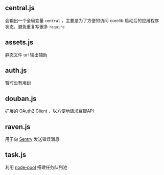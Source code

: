 ## central.js

会输出一个全局变量 `central` ，主要是为了方便的访问 corelib 启动后的应用程序状态，避免重复写很多 `require`

## assets.js

静态文件 url 输出辅助

## auth.js

暂时没有用到

## douban.js

扩展的 OAuth2 Client ，以方便地请求豆瓣API

## raven.js

用于向 [Sentry](https://github.com/mattrobenolt/raven-node) 发送错误消息

## task.js

利用 [node-pool](https://github.com/coopernurse/node-pool) 搭建任务队列池
